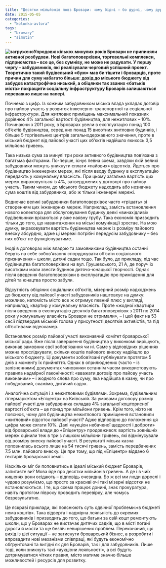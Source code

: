 ```yaml
---
title: "Десятки мільйонів повз Бровари: чому бідні – бо дурні, чому дурні – бо бідні. Дубль 2"
date: 2015-05-05
categories: 
  - "kolonka-avtora"
tags: 
  - "brovary"
  - "simutin"
---
```


**![загружено](https://mpz.brovary.org/wp-content/uploads/2015/04/zagruzheno.jpg)Упродовж кількох минулих років Бровари не припиняли активної розбудови. Нові багатоповерхівки, торговельні комплекси, підприємства – все це, без сумніву, не може не радувати. У першу чергу – забудовників, які реалізували черговий успішний проект. Теоретично такий будівельний «бум» мав би тішити і броварців, проте причин для суму набагато більше: дохід до міського бюджету від забудов катастрофічно низький, а обіцянки так званих «батьків міста» покращити соціальну інфраструктуру Броварів залишаються переважно лише на папері.**

Почнемо з цифр. Із кожним забудовником міська влада укладає договір про пайову участь у розвиток інженерно-транспортної та соціальної інфраструктури. Для житлових приміщень максимальний показник дорівнює 4% загальної вартості будівництва, для нежитлових – 10%. Починаючи з 2011 року, в Броварах увели в експлуатацію понад 100 об’єктів будівництва, серед них понад 15 висотних житлових будинків, і більше 5 торгівельних центрів загальнодержавного значення, проте в міський бюджет від пайової участі цих об’єктів надійшло якихось 3,5 мільйона гривень.

Така низька сума за минулі три роки активного будівництва пов’язана з багатьма факторами. По-перше, існує певна схема, завдяки якій великі забудовники можуть уникнути сплати «пайових» відсотків. Йдеться про будівництво інженерних мереж, які після вводу будинку в експлуатацію передають у комунальну власність. При цьому загальна вартість цих мереж вираховується із 4%, затверджених у договорі про пайову участь. Таким чином, до міського бюджету надходить або незначна сума коштів від забудовника, або ж тільки інженерні мережі.

Водночас великі забудовники багатоповерхівок часто «грішать» зі створенням цих інженерних мереж. Наприклад, замість встановлення нового колектора для обслуговування будинку деякі «винахідливі» будівельники врізаються у вже наявну трубу. Така економія призводить тільки до того, що навантаження на міські комунікації зростає. На мою думку, вираховувати вартість будівництва мереж із розміру пайового внеску абсурдно, адже ці мережі потрібні передусім забудовнику – без них об’єкт не функціонуватиме.

Іноді в договорах між владою та замовниками будівництва останні беруть на себе зобов’язання споруджувати об’єкти соціального призначення – школи, дитячі садки тощо. Так було, до прикладу, під час будівництва багатоповерхівки на вул. Грушевського, 21 А, де поруч із висотками мали звести будинок дитячо-юнацької творчості. Однак після введення багатоповерхівки в експлуатацію про приміщення для дітей та юнацтва просто забули.

Відсутність обіцяних соціальних об’єктів, мізерний розмір надходжень до бюджету від пайової участі забудовників наштовхує на думку: можливо, натомість місто все ж отримує певний плюс у вигляді, наприклад, квартир у комунальну власність. Проте «жодної квартири після введення в експлуатацію десятків багатоповерхівок з 2011 по 2014 роки у комунальну власність Бровари не отримали», – і цей факт на 53 сесії підтвердив міський голова у присутності десятків активістів, та під об’єктивами відеокамер.

Встановлює розмір пайової участі виконавчий комітет броварської міської ради. Вже після завершення будівництва у виконкомі вирішують, виконав замовник свої зобов’язання чи ні. Саме у відповідних рішеннях можна прослідкувати, скільки коштів пайового внеску надійшло до міського бюджету. Ці документи зобов’язані публікувати протягом 5 днів з моменту їх прийняття. Однак в оприлюднених (часто – із запізненнями) документах чиновники останнім часом використовують правила надмірної лаконічності: «вважати договір про пайову участь виконаним» – і жодного слова про суму, яка надійшла в казну, чи про побудований, скажімо, дитячий садок.

Аналогічна ситуація і з нежитловими будівлями. Зокрема, будівельним гіпермаркетом «Епіцентр» на Київській. За умовами договору розмір пайової участі для забудовника складав 4% загальної кошторисної вартості об’єкта – це понад три мільйони гривень. Крім того, ніхто не пояснює, чому для будівництва нежитлового приміщення встановили «житловий» відсоток пайової участі? Адже відповідно до положення ця цифра може сягати 10%. Далі «аукціон небаченої щедрості і доброти» від броварської влади до «Епіцентру» продовжився: вартість зовнішніх мереж оцінили теж в три з лишком мільйони гривень, які відмінусували від розміру внеску пайової участі. В результаті міська казна поповнилась всього лише на 54 тисячі гривень, замість передбачених 7.5 млн. пайового внеску. Це при тому, що під «Епіцентр» віддано 6 гектарів броварської землі.

Наскільки міг би поповнитись в ідеалі міський бюджет Броварів, запитаєте ви? Мова йде про десятки мільйонів гривень. А де і в чиїх кишенях вони осідають – відповідь очевидна. Бо ж всі ми люди дорослі і чудово розуміємо, що просто за красиві очі такі мізерні відсотки не встановлюються. І те, що схема працює донині, знає прокуратура, навіть протягом півроку проводить перевірку, але чомусь безрезультатно.

Це яскраві приклади, які пояснюють суть одвічної проблеми:«в бюджеті нема коштів». Така відверта і надмірна лояльність до окремих забудовників і призводить до того, що батьки за свій кошт ремонтують школи, що у Броварах не вистачає дитячих садків, що в місті погані дороги й мости та ще безліч невирішених проблем. Переконаний, що вихід із цієї ситуації – не затиснути броварський бізнес, а розробити і впровадити нові механізми співпраці, які будуть економічно обґрунтовані та вигідні як для Броварів, так і для забудовників. Лише тоді, коли зникнуть такі «аукціони лояльності», а всі будуть дотримуватися чітких правил, місто матиме значно більше можливостей і ресурсів для розвитку.
